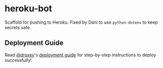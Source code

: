 # heroku-bot
Scaffold for pushing to Heroku. Fixed by Dani to use `python-dotenv` to keep secrets safe.

## Deployment Guide

Read [@droxey](https://github.com/droxey)'s [deployment guide](https://github.com/outputs-io/dataviz-docs/blob/master/heroku/deploy-a-bot.md) for step-by-step instructions to deploy successfully!
